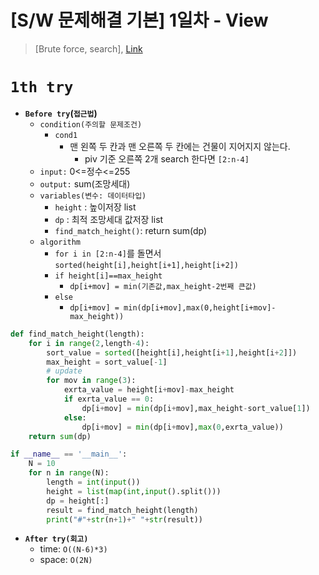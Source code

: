 # [S/W 문제해결 기본] 1일차 - View
> [Brute force, search], [Link](https://swexpertacademy.com/main/talk/solvingClub/problemView.do?solveclubId=AV6kld8aisgDFASb&contestProbId=AV134DPqAA8CFAYh&probBoxId=AV6kld8aiskDFASb&type=PROBLEM&problemBoxTitle=%EC%82%BC%EC%84%B1%EC%8B%9C%ED%97%98%EB%8C%80%EB%B9%84+%EA%B8%B0%EB%B3%B8%EB%AC%B8%EC%A0%9C%EB%AA%A8%EC%9D%8C%28%EB%82%9C%EC%9D%B4%EB%8F%84+1~3%29&problemBoxCnt=15) 

# `1th try`
- **`Before try`(`접근법`)**
    - `condition(주의할 문제조건)`
        - `cond1`
            - 맨 왼쪽 두 칸과 맨 오른쪽 두 칸에는 건물이 지어지지 않는다. 
                - piv 기준 오른쪽 2개 search 한다면 `[2:n-4]`
    - `input:` 0<=정수<=255
    - `output:` sum(조망세대)
    - `variables(변수: 데이터타입)`
        - `height` : 높이저장 list
        - `dp` : 최적 조망세대 값저장 list
        - `find_match_height()`: return sum(dp)
    - `algorithm`
        - `for i in [2:n-4]`를 돌면서 `sorted(height[i],height[i+1],height[i+2])`
        - `if height[i]==max_height`
            - `dp[i+mov] = min(기존값,max_height-2번째 큰값)`
        - `else`
            - `dp[i+mov] = min(dp[i+mov],max(0,height[i+mov]-max_height))`


  

```python
def find_match_height(length):
    for i in range(2,length-4):
        sort_value = sorted([height[i],height[i+1],height[i+2]])
        max_height = sort_value[-1]
        # update
        for mov in range(3):
            exrta_value = height[i+mov]-max_height
            if exrta_value == 0:
                dp[i+mov] = min(dp[i+mov],max_height-sort_value[1])
            else:
                dp[i+mov] = min(dp[i+mov],max(0,exrta_value))
    return sum(dp)

if __name__ == '__main__':
    N = 10
    for n in range(N):
        length = int(input())
        height = list(map(int,input().split()))
        dp = height[:]
        result = find_match_height(length)
        print("#"+str(n+1)+" "+str(result))
```

- **`After try(회고)`**
    - time: `O((N-6)*3)`
    - space: `O(2N)`
